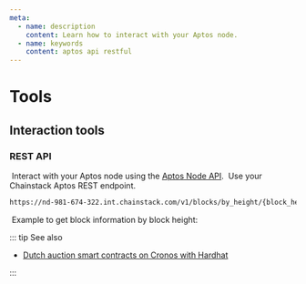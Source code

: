 ```yaml
---
meta:
  - name: description
    content: Learn how to interact with your Aptos node.
  - name: keywords
    content: aptos api restful
---
```


# Tools

## Interaction tools

### REST API
​
Interact with your Aptos node using the [Aptos Node API](https://fullnode.devnet.aptoslabs.com/v1/spec#/).
​
Use your Chainstack Aptos REST endpoint.
​
```sh
https://nd-981-674-322.int.chainstack.com/v1/blocks/by_height/{block_height}
```
​
Example to get block information by block height:

<CodeSwitcher :languages="{kp:'Key-protected',pp:'Password-protected'}">
<template v-slot:kp>

```sh
curl --request GET \
  --url https://nd-981-674-322.int.chainstack.com/v1/blocks/by_height/2047048\
  --header 'Content-Type: application/json'
```

</template>
<template v-slot:pp>

```sh
curl --request GET \
  --url https://user-name:pass-word-pass-word-pass-word@nd-123-456-789.int.chainstack.com/v1/blocks/by_height/2047048\
  --header 'Content-Type: application/json'
```

</template>
</CodeSwitcher>

::: tip See also

* [Dutch auction smart contracts on Cronos with Hardhat](/tutorials/aptos/)

:::
